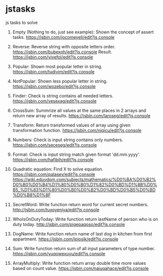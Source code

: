 # jstasks
js tasks to solve

1. Empty (Nothing to do, just see example): Shown the concept of assert tasks. https://jsbin.com/jocomeyeli/edit?js,console

2. Reverse: Reverse string with opposite letters order. https://jsbin.com/bubexoh/edit?js,console
            Result. https://jsbin.com/yivefol/edit?js,console

3. Popular: Shown most popular letter in string. https://jsbin.com/tudiyim/edit?js,console

4. NotPopular: Shown less popular letter in string. https://jsbin.com/wozebo/edit?js,console

5. Finder: Check is string contains all needed letters. https://jsbin.com/vesexag/edit?js,console

6. CrossSum: Summrize all values at the same places in 2 arrays and return new array of results. https://jsbin.com/laroseg/edit?js,console

7. Transform: Return transformed values of array using given transformation function. https://jsbin.com/niqicu/edit?js,console

8. Numbers: Check is input string contains only numbers. https://jsbin.com/seceseg/edit?js,console

9. Format: Check is input string match given format 'dd.mm.yyyy'. https://jsbin.com/hafibih/edit?js,console

10. Quadratic equation: Find X to solve equation. https://jsbin.com/palasev/edit?js,console
https://wiki.eduvdom.com/subjects/mathematics/%D0%BA%D0%B2%D0%B0%D0%B4%D1%80%D0%B0%D1%82%D0%BD%D1%8B%D0%B5_%D1%83%D1%80%D0%B0%D0%B2%D0%BD%D0%B5%D0%BD%D0%B8%D1%8F

11. SecretWord: Write function return word for current secret numbers. http://jsbin.com/tuxoyeniya/edit?js,console

12. WhoIsOnDutyToday: Write function return lastName of person who is on duty today. http://jsbin.com/piqepaqoso/edit?js,console

13. DogName: Write function return name of last dog in kitchen from first appartment. https://jsbin.com/lojosik/edit?js,console

14. Sum: Write function return sum of all input parameters of type number. https://jsbin.com/yuqowexuyu/edit?js,console

15. ArrayMultiply: Write function return array double time more values based on count value. https://jsbin.com/najuqahace/edit?js,console

